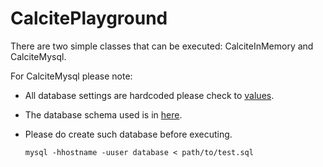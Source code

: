 # CalcitePlayground

There are two simple classes that can be executed: CalciteInMemory and CalciteMysql.

For CalciteMysql please note:

- All database settings are hardcoded please check to [values](src/main/java/org/ethz/systemsgroup/calcite/CalciteMysql.java).
- The database schema used is in [here](https://github.com/renato2099/CalcitePlayground/blob/master/src/main/resources/db_test.sql).

- Please do create such database before executing.

      mysql -hhostname -uuser database < path/to/test.sql
